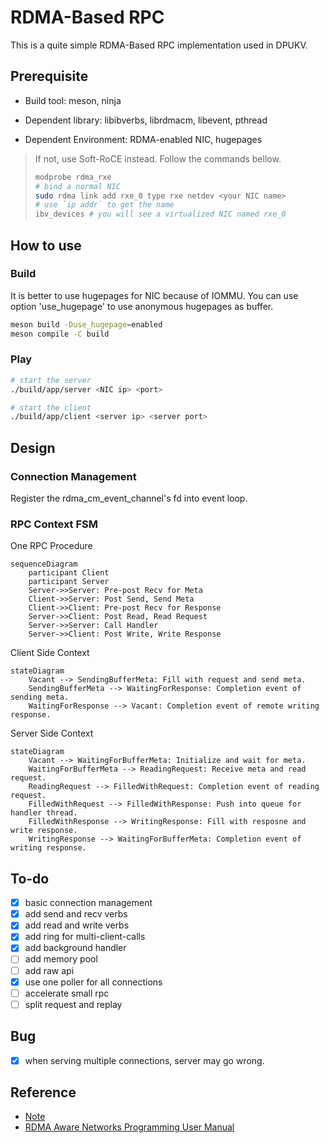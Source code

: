 # RDMA-Based RPC

This is a quite simple RDMA-Based RPC implementation used in DPUKV.

## Prerequisite

- Build tool: meson, ninja

- Dependent library: libibverbs, librdmacm, libevent, pthread

- Dependent Environment: RDMA-enabled NIC, hugepages

> If not, use Soft-RoCE instead. Follow the commands bellow.
>
> ```bash
> modprobe rdma_rxe
> # bind a normal NIC
> sudo rdma link add rxe_0 type rxe netdev <your NIC name>
> # use `ip addr` to get the name
> ibv_devices # you will see a virtualized NIC named rxe_0
> ```

## How to use

### Build

It is better to use hugepages for NIC because of IOMMU. You can use option 'use_hugepage' to use anonymous hugepages as buffer.

```bash
meson build -Duse_hugepage=enabled
meson compile -C build
```

### Play

```bash
# start the server
./build/app/server <NIC ip> <port>

# start the client
./build/app/client <server ip> <server port>
```

## Design

### Connection Management

Register the rdma_cm_event_channel's fd into event loop.

### RPC Context FSM

One RPC Procedure

```mermaid
sequenceDiagram
    participant Client
    participant Server
    Server->>Server: Pre-post Recv for Meta
    Client->>Server: Post Send, Send Meta
    Client->>Client: Pre-post Recv for Response
    Server->>Client: Post Read, Read Request
    Server->>Server: Call Handler
    Server->>Client: Post Write, Write Response
```

Client Side Context

```mermaid
stateDiagram
    Vacant --> SendingBufferMeta: Fill with request and send meta.
    SendingBufferMeta --> WaitingForResponse: Completion event of sending meta.
    WaitingForResponse --> Vacant: Completion event of remote writing response.
```

Server Side Context

```mermaid
stateDiagram
    Vacant --> WaitingForBufferMeta: Initialize and wait for meta.
    WaitingForBufferMeta --> ReadingRequest: Receive meta and read request.
    ReadingRequest --> FilledWithRequest: Completion event of reading request.
    FilledWithRequest --> FilledWithResponse: Push into queue for handler thread.
    FilledWithResponse --> WritingResponse: Fill with resposne and write response.
    WritingResponse --> WaitingForBufferMeta: Completion event of writing response.
```

## To-do

- [x] basic connection management
- [x] add send and recv verbs
- [x] add read and write verbs
- [x] add ring for multi-client-calls
- [x] add background handler 
- [ ] add memory pool
- [ ] add raw api
- [x] use one poller for all connections
- [ ] accelerate small rpc
- [ ] split request and replay

## Bug

- [x] when serving multiple connections, server may go wrong.

## Reference

- [Note](https://branch-nephew-4b8.notion.site/Basic-RDMA-Communication-Control-Flow-40e7c82d848e4c17b36eab9f1a170195)
- [RDMA Aware Networks Programming User Manual](https://docs.nvidia.com/networking/display/RDMAAwareProgrammingv17/RDMA+Aware+Networks+Programming+User+Manual)